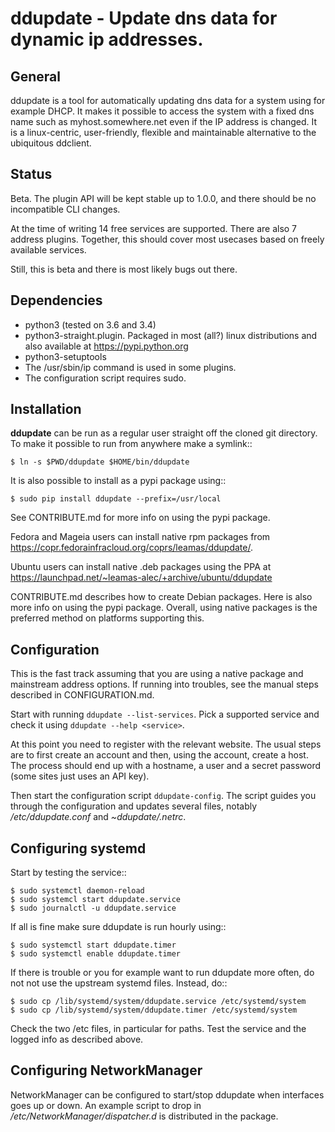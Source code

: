 ddupdate - Update dns data for dynamic ip addresses.
====================================================

General
-------

ddupdate is a tool for automatically updating dns data for a system using
for example DHCP. It makes it possible to access the system with
a fixed dns name such as myhost.somewhere.net even if the IP address is
changed. It is a linux-centric, user-friendly, flexible and maintainable
alternative to the ubiquitous ddclient.

Status
------

Beta. The plugin API will be kept stable up to 1.0.0, and there should be
no incompatible CLI changes.

At the time of writing 14 free services are supported. There are also 7
address plugins. Together, this should cover most usecases based on freely
available services.

Still, this is beta and there is most likely bugs out there.

Dependencies
------------

  - python3 (tested on 3.6 and 3.4)
  - python3-straight.plugin. Packaged in most (all?) linux distributions
    and also available at https://pypi.python.org
  - python3-setuptools
  - The /usr/sbin/ip command is used in some plugins.
  - The configuration script requires sudo.

Installation
------------

**ddupdate** can be run as a regular user straight off the cloned git
directory. To make it possible to run from anywhere make a symlink::

    $ ln -s $PWD/ddupdate $HOME/bin/ddupdate

It is also possible to install as a pypi package using::

    $ sudo pip install ddupdate --prefix=/usr/local

See CONTRIBUTE.md for more info on using the pypi package.

Fedora and Mageia users can install native rpm packages from
https://copr.fedorainfracloud.org/coprs/leamas/ddupdate/.

Ubuntu users can install native .deb packages using the PPA at
https://launchpad.net/~leamas-alec/+archive/ubuntu/ddupdate

CONTRIBUTE.md describes how to create Debian packages. Here is also more
info on using the pypi package. Overall, using native packages is the
preferred method on platforms supporting this.

Configuration
-------------

This is the fast track assuming that you are using a native package and
mainstream address options. If running into troubles, see the manual
steps described in CONFIGURATION.md.

Start with running ```ddupdate --list-services```. Pick a supported
service and check it using ```ddupdate --help <service>```.

At this point you need to register with the relevant website. The usual
steps are to first create an account and then, using the account, create
a host. The process should end up with a hostname, a user and a secret
password (some sites just uses an API key).

Then start the configuration script ```ddupdate-config```. The script
guides you through the configuration and updates several files, notably
*/etc/ddupdate.conf* and *~ddupdate/.netrc*.

Configuring systemd
-------------------

Start by testing the service::

    $ sudo systemctl daemon-reload
    $ sudo systemcl start ddupdate.service
    $ sudo journalctl -u ddupdate.service

If all is fine make sure ddupdate is run hourly using::

    $ sudo systemctl start ddupdate.timer
    $ sudo systemctl enable ddupdate.timer

If there is trouble or you for example want to run ddupdate more often,
do not not use the upstream systemd files. Instead, do::

    $ sudo cp /lib/systemd/system/ddupdate.service /etc/systemd/system
    $ sudo cp /lib/systemd/system/ddupdate.timer /etc/systemd/system

Check the two /etc files, in particular for paths. Test the service and
the logged info as described above.

Configuring NetworkManager
--------------------------

NetworkManager can be configured to start/stop ddupdate when interfaces goes
up or down. An example script to drop in */etc/NetworkManager/dispatcher.d*
is distributed in the package.
